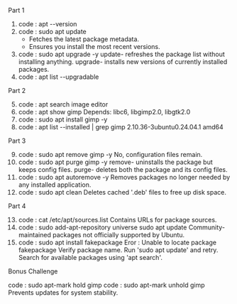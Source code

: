 Part 1
1. code : apt --version
2. code : sudo apt update
   - Fetches the latest package metadata.
   - Ensures you install the most recent versions.
3. code : sudo apt upgrade -y
   update- refreshes the package list without installing anything.
   upgrade- installs new versions of currently installed packages.
4. code : apt list --upgradable

Part 2 

5. code : apt search image editor
6. code : apt show gimp
    Depends: libc6, libgimp2.0, libgtk2.0
7. code : sudo apt install gimp -y
8. code : apt list --installed | grep gimp
   2.10.36-3ubuntu0.24.04.1 amd64 

Part 3

9. code : sudo apt remove gimp -y
    No, configuration files remain.
10. code : sudo apt purge gimp -y
     remove- uninstalls the package but keeps config files.
     purge- deletes both the package and its config files.
11. code : sudo apt autoremove -y
      Removes packages no longer needed by any installed application.
12. code : sudo apt clean
      Deletes cached '.deb' files to free up disk space.

Part 4

13. code : cat /etc/apt/sources.list
      Contains URLs for package sources.
14. code : sudo add-apt-repository universe
           sudo apt update
      Community-maintained packages not officially supported by Ubuntu.
15. code : sudo apt install fakepackage
      Eror : Unable to locate package fakepackage
      Verify package name.
      Run 'sudo apt update' and retry.
      Search for available packages using 'apt search'.

Bonus Challenge 

code : sudo apt-mark hold gimp
code : sudo apt-mark unhold gimp
  Prevents updates for system stability.
      
